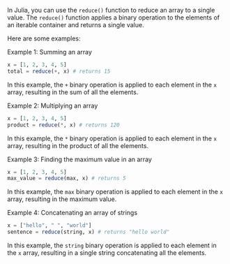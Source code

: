 In Julia, you can use the `reduce()` function to reduce an array to a single value. The `reduce()` function applies a binary operation to the elements of an iterable container and returns a single value.

Here are some examples:

Example 1: Summing an array

```julia
x = [1, 2, 3, 4, 5]
total = reduce(+, x) # returns 15
```

In this example, the `+` binary operation is applied to each element in the `x` array, resulting in the sum of all the elements.

Example 2: Multiplying an array

```julia
x = [1, 2, 3, 4, 5]
product = reduce(*, x) # returns 120
```

In this example, the `*` binary operation is applied to each element in the `x` array, resulting in the product of all the elements.

Example 3: Finding the maximum value in an array

```julia
x = [1, 2, 3, 4, 5]
max_value = reduce(max, x) # returns 5
```

In this example, the `max` binary operation is applied to each element in the `x` array, resulting in the maximum value.

Example 4: Concatenating an array of strings

```julia
x = ["hello", " ", "world"]
sentence = reduce(string, x) # returns "hello world"
```

In this example, the `string` binary operation is applied to each element in the `x` array, resulting in a single string concatenating all the elements.